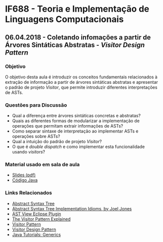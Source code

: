 # IF688 - Teoria e Implementação de Linguagens Computacionais

## 06.04.2018 - Coletando infomações a partir de Árvores Sintáticas Abstratas - _Visitor Design Pattern_

### Objetivo

O objetivo desta aula é introduzir os conceitos fundamentais relacionados à extração de informação a partir de árvores sintáticas abstratas e apresentar o padrão de projeto _Visitor_, que permite introduzir diferentes interpretações de ASTs.

### Questões para Discussão

- Qual a diferença entre árvores sintáticas concretas e abstratas?
- Quais as diferentes formas de modularizar a implementação de operações que permitam extrair informações de ASTs?
- Como separar sintaxe de interpretação ao implementar ASTs e operações sobre ASTs?
- Qual a intuição do padrão de projeto _Visitor_?
- O que é _double dispatch_ e como implementar esta funcionalidade usando _visitors_?

### Material usado em sala de aula

- [Slides (pdf)](https://drive.google.com/open?id=13T7_dpzEgCbtMOLfPmcu5NqLmLEAVMC9)
- [Código Java](https://github.com/if688/if688.github.io/tree/master/2018.1/2018-04-06/ast-visitor/)

### Links Relacionados

- [Abstract Syntax Tree](https://en.wikipedia.org/wiki/Abstract_syntax_tree)
- [Abstract Syntax Tree Implementation Idioms, by Joel Jones](http://www.hillside.net/plop/plop2003/Papers/Jones-ImplementingASTs.pdf)
- [AST View Eclipse Plugin](http://www.eclipse.org/jdt/ui/astview/index.php)
- [The Visitor Pattern Explained](https://manski.net/2013/05/the-visitor-pattern-explained/)
- [Visitor Pattern](https://en.wikipedia.org/wiki/Visitor_pattern)
- [Visitor Design Pattern](https://sourcemaking.com/design_patterns/visitor)
- [Java Tutorials: Generics](https://docs.oracle.com/javase/tutorial/java/generics/index.html)